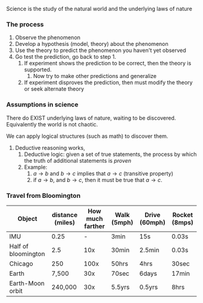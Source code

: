 
Science is the study of the natural world and the underlying laws of nature
### The process
1. Observe the phenomenon
2. Develop a hypothesis (model, theory) about the phenomenon
3. Use the theory to predict the phenomenon you haven't yet observed
4. Go test the prediction, go back to step 1.
	1. If experiment shows the prediction to be correct, then the theory is supported.
		1. Now try to make other predictions and generalize
	2. If experiment disproves the prediction, then must modify the theory or seek alternate theory

### Assumptions in science
There do EXIST underlying laws of nature, waiting to be discovered. Equivalently the world is not chaotic.

We can apply logical structures (such as math) to discover them.

1. Deductive reasoning works,
	1. Deductive logic: given a set of true statements, the process by which the truth of additional statements is *proven*
	2. Example:
		1. $a \rightarrow  b$ and $b \rightarrow c$ implies that $a \rightarrow  c$ (transitive property)
		2. if $a \rightarrow b$, and $b \rightarrow c$, then it must be true that $a \rightarrow c$.

### Travel from Bloomington
| Object              | distance (miles) | How much farther | Walk (5mph) | Drive (60mph) | Rocket (8mps) |
| ------------------- | ---------------- | ---------------- | ----------- | ------------- | ------------- |
| IMU                 | 0.25             | -                | 3min        | 15s           | 0.03s         |
| Half of bloomington | 2.5              | 10x              | 30min       | 2.5min        | 0.03s         |
| Chicago             | 250              | 100x             | 50hrs       | 4hrs          | 30sec         |
| Earth               | 7,500            | 30x              | 70sec       | 6days         | 17min         |
| Earth-Moon orbit    | 240,000          | 30x              | 5.5yrs      | 0.5yrs        | 8hrs          |
